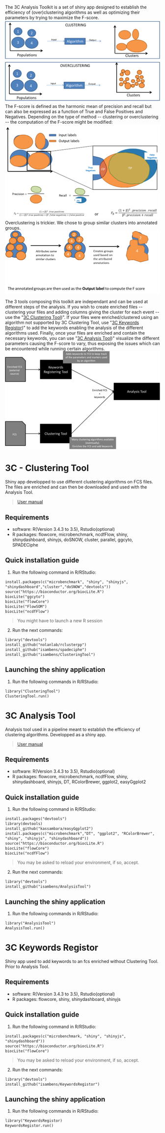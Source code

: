 The 3C Analysis Toolkit is a set of shiny app designed to establish the efficiency of (over)clustering algorithms as well as optimizing their parameters by trying to maximize the F-score.
![Clustering and overclustering](doc/img1.png?raw=true "Clustering and overclustering")
The F-score is defined as the harmonic mean of precision and recall but can also be expressed as a function of True and False Positives and Negatives. Depending on the type of method -- clustering or overclustering -- the computation of the F-score might be modified:
![Clustering - F score computation](doc/img2.png?raw=true "F-score computation with clustering algorithms")
Overclustering is trickier. We chose to group similar clusters into annotated groups.
![Overclustering - F score computation](doc/img3.png?raw=true "F-score computation with overclustering algorithms")

The 3 tools composing this toolkit are independant and can be used at different steps of the analysis. If you wish to create enriched files -- clustering your files and adding columns giving the cluster for each event -- use the "[3C Clustering Tool](http://github.com/isambens/3cclusteringtool))".
If your files were enriched/clustered using an algorithm not supported by 3C Clustering Tool, use "[3C Keywords Registor](http://github.com/isambens/3ckeywordsregistor))" to add the keywords enabling the analysis of the different algorithms used.
Finally, once your files are enriched and contain the necessary keywords, you can use "[3C Analysis Tool](http://github.com/isambens/3canalysistool))" visualize the different parameters causing the F-score to vary, thus exposing the issues which can be encountered while running certain algorithms.
![3C Analysis Pipeline](doc/img4.png?raw=true "3C Analysis Pipeline")



# 3C - Clustering Tool
Shiny app developped to use different clustering algorithms on FCS files. The files are enriched and can then be downloaded and used with the Analysis Tool.
	 
>[User manual](https://raw.githubusercontent.com/isambens/3canalysistool/master/Manual_clusteringtool.pdf)

## Requirements
  * software: R(Version 3.4.3 to 3.5), Rstudio(optional)
  * R packages: flowcore, microbenchmark, ncdfFlow, shiny, shinydashboard, shinyjs, doSNOW, cluster, parallel, ggcyto, SPADECiphe
  
## Quick installation guide

  1. Run the following command in R/RStudio:
```
install.packages(c("microbenchmark", "shiny", "shinyjs", "shinydashboard","cluster","doSNOW","devtools"))
source("https://bioconductor.org/biocLite.R")
biocLite("ggcyto")
biocLite("flowCore")
biocLite("FlowSOM")
biocLite("ncdfFlow")
```
  >You might have to launch a new R session
  
  2. Run the next commands:
```
library("devtools")
install_github("nolanlab/rclusterpp")
install_github("isambens/spadeciphe")
install_github("isambens/ClusteringTool")
```

  
## Launching the shiny application

  1. Run the following commands in R/RStudio:
```
library("ClusteringTool")
ClusteringTool.run()
```  




# 3C Analysis Tool
Analysis tool used in a pipeline meant to establish the efficiency of clustering algorithms. Developped as a shiny app.

>[User manual ](https://raw.githubusercontent.com/isambens/3canalysistool/Manual_analysistool.pdf)
	
## Requirements
  * software: R(Version 3.4.3 to 3.5), Rstudio(optional)
  * R packages: flowcore, microbenchmark, ncdfFlow, shiny, shinydashboard, shinyjs, DT, RColorBrewer, ggplot2, easyGgplot2
  
## Quick installation guide

  1. Run the following command in R/RStudio:
```
install.packages("devtools")
library(devtools)
install_github("kassambara/easyGgplot2")
install.packages(c("microbenchmark","DT", "ggplot2", "RColorBrewer", "shiny", "shinyjs", "shinydashboard"))
source("https://bioconductor.org/biocLite.R")
biocLite("flowCore")
biocLite("ncdfFlow")
```
  >You may be asked to reload your environment, if so, accept.
  
  2. Run the next commands:
```
library("devtools")
install_github("isambens/AnalysisTool")
```

  
## Launching the shiny application

  1. Run the following commands in R/RStudio:
```
library("AnalysisTool")
AnalysisTool.run()
```  




# 3C Keywords Registor
Shiny app used to add keywords to an fcs enriched without Clustering Tool. Prior to Analysis Tool.

	
## Requirements
  * software: R(Version 3.4.3 to 3.5), Rstudio(optional)
  * R packages: flowcore, shiny, shinydashboard, shinyjs
  
## Quick installation guide

  1. Run the following command in R/RStudio:
```
install.packages(c("microbenchmark, "shiny", "shinyjs", "shinydashboard"))
source("https://bioconductor.org/biocLite.R")
biocLite("flowCore")
```
  >You may be asked to reload your environment, if so, accept.
  
  2. Run the next commands:
```
library("devtools")
install_github("isambens/KeywordsRegistor")
```

  
## Launching the shiny application

  1. Run the following commands in R/RStudio:
```
library("KeywordsRegistor)
KeywordsRegistor.run()
```  